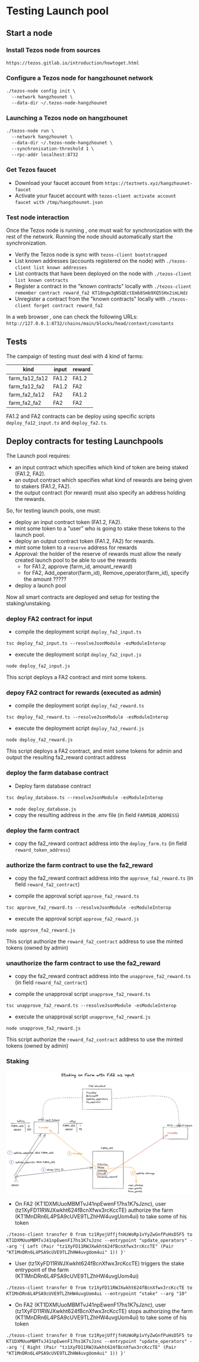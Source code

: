 # Testing Launch pool

## Start a node

### Install Tezos node from sources
```
https://tezos.gitlab.io/introduction/howtoget.html
```

### Configure a Tezos node for hangzhounet network
```
./tezos-node config init \
  --network hangzhounet \
  --data-dir ~/.tezos-node-hangzhounet
```

### Launching a Tezos node on hangzhounet
```
./tezos-node run \
  --network hangzhounet \
  --data-dir ~/.tezos-node-hangzhounet \
  --synchronisation-threshold 1 \
  --rpc-addr localhost:8732
```

### Get Tezos faucet
- Download your faucet account from `https://teztnets.xyz/hangzhounet-faucet`
- Activate your faucet account with `tezos-client activate account faucet with /tmp/hangzhounet.json`

### Test node interaction

Once the Tezos node is running , one must wait for synchronization with the rest of the network. Running the node should automatically start the synchronization.
- Verify the Tezos node is sync with `tezos-client bootstrapped`
- List known addresses (accounts registered on the node) with `./tezos-client list known addresses` 
- List contracts that have been deployed on the node with `./tezos-client list known contracts`
- Register a contract in the "known contracts" locally with `./tezos-client remember contract reward_fa2 KT18ngw3gNSQEctEmb8Smb9XQ5SHx2imLHdz`
- Unregister a contract from the "known contracts" locally with `./tezos-client forget contract reward_fa2`

In a web browser , one can check the following URLs:
`http://127.0.0.1:8732/chains/main/blocks/head/context/constants`

## Tests

The campaign of testing must deal with 4 kind of farms:

| kind           | input | reward |
|----------------|-------|--------|
| farm_fa12_fa12 | FA1.2 | FA1.2  |
| farm_fa12_fa2  | FA1.2 | FA2    |
| farm_fa2_fa12  | FA2   | FA1.2  |
| farm_fa2_fa2   | FA2   | FA2    |

FA1.2 and FA2 contracts can be deploy using specific scripts `deploy_fa12_input.ts` and `deploy_fa2.ts`.

## Deploy contracts for testing Launchpools

The Launch pool requires:
- an input contract which specifies which kind of token are being staked (FA1.2, FA2). 
- an output contract which specifies what kind of rewards are being given to stakers (FA1.2, FA2).
- the output contract (for reward) must also specify an address holding the rewards.

So, for testing launch pools, one must:
- deploy an input contract token (FA1.2, FA2).
- mint some token to a "user" who is going to stake these tokens to the launch pool.
- deploy an output contract token (FA1.2, FA2) for rewards.
- mint some token to a `reserve` address for rewards
- Approval: the holder of the reserve of rewards must allow the newly created launch pool to be able to use the rewards
    - for FA1.2, approve (farm_id, amount_reward)
    - for FA2, Add_operator(farm_id), Remove_operator(farm_id), specify the amount ????? 
- deploy a launch pool

Now all smart contracts are deployed and setup for testing the staking/unstaking.

### deploy FA2 contract for input

- compile the deployment script `deploy_fa2_input.ts`
```
tsc deploy_fa2_input.ts --resolveJsonModule -esModuleInterop
```

- execute the deployment script `deploy_fa2_input.js`
```
node deploy_fa2_input.js
```

This script deploys a FA2 contract and mint some tokens.

### depoy FA2 contract for rewards (executed as admin)

- compile the deployment script `deploy_fa2_reward.ts`
```
tsc deploy_fa2_reward.ts --resolveJsonModule -esModuleInterop
```

- execute the deployment script `deploy_fa2_reward.js`
```
node deploy_fa2_reward.js
```
This script deploys a FA2 contract, and mint some tokens for admin and output the resulting fa2_reward contract address

### deploy the farm database contract

-  Deploy farm database contract 
```
tsc deploy_database.ts --resolveJsonModule -esModuleInterop
```
- `node deploy_database.js`
- copy the resulting address in the .env file (in field `FARMSDB_ADDRESS`)


### deploy the farm contract

- copy the fa2_reward contract address into the `deploy_farm.ts` (in field `reward_token_address`)



### authorize the farm contract to use the fa2_reward

- copy the fa2_reward contract address into the `approve_fa2_reward.ts` (in field `reward_fa2_contract`)

- compile the approval script `approve_fa2_reward.ts`
```
tsc approve_fa2_reward.ts --resolveJsonModule -esModuleInterop
```

- execute the approval script `approve_fa2_reward.js`
```
node approve_fa2_reward.js
```
This script authorize the `reward_fa2_contract` address to use the minted tokens (owned by admin)

### unauthorize the farm contract to use the fa2_reward

- copy the fa2_reward contract address into the `unapprove_fa2_reward.ts` (in field `reward_fa2_contract`)

- compile the unapproval script `unapprove_fa2_reward.ts`
```
tsc unapprove_fa2_reward.ts --resolveJsonModule -esModuleInterop
```

- execute the unapproval script `unapprove_fa2_reward.js`
```
node unapprove_fa2_reward.js
```
This script authorize the `reward_fa2_contract` address to use the minted tokens (owned by admin)




### Staking

![Staking schema - night mode](smartlink_with_FA2.png)

- On FA2 (KT1DXMUuoMBMTvJ41npEwenF17hs1K7sJznc), user (tz1XyFD11RWJXwkht624fBcnXfwx3rcKccTE) authorize the farm (KT1MnDRn6L4PSA9cUVE9TLZhHW4uvgUom4ui) to take some of his token 
```
./tezos-client transfer 0 from tz1RyejUffjfnHzWoRp1vYyZwGnfPuHsD5F5 to KT1DXMUuoMBMTvJ41npEwenF17hs1K7sJznc --entrypoint "update_operators" --arg '{ Left (Pair "tz1XyFD11RWJXwkht624fBcnXfwx3rcKccTE" (Pair "KT1MnDRn6L4PSA9cUVE9TLZhHW4uvgUom4ui" 1)) }'
```

- User (tz1XyFD11RWJXwkht624fBcnXfwx3rcKccTE) triggers the stake entrypoint of the farm (KT1MnDRn6L4PSA9cUVE9TLZhHW4uvgUom4ui)
```
./tezos-client transfer 0 from tz1XyFD11RWJXwkht624fBcnXfwx3rcKccTE to KT1MnDRn6L4PSA9cUVE9TLZhHW4uvgUom4ui --entrypoint "stake" --arg "10"
```

- On FA2 (KT1DXMUuoMBMTvJ41npEwenF17hs1K7sJznc), user (tz1XyFD11RWJXwkht624fBcnXfwx3rcKccTE) stops authorizing the farm (KT1MnDRn6L4PSA9cUVE9TLZhHW4uvgUom4ui) to take some of his token 
```
./tezos-client transfer 0 from tz1RyejUffjfnHzWoRp1vYyZwGnfPuHsD5F5 to KT1DXMUuoMBMTvJ41npEwenF17hs1K7sJznc --entrypoint "update_operators" --arg '{ Right (Pair "tz1XyFD11RWJXwkht624fBcnXfwx3rcKccTE" (Pair "KT1MnDRn6L4PSA9cUVE9TLZhHW4uvgUom4ui" 1)) }'
```